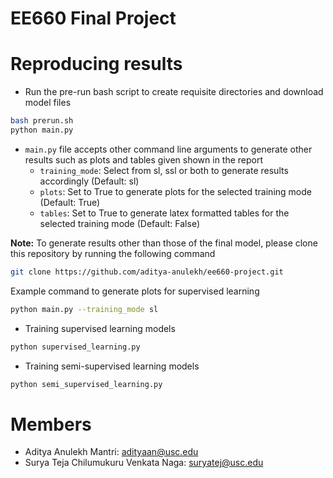 # EE660 Final Project

# Reproducing results

* Run the pre-run bash script to create requisite directories and download model files

```bash
bash prerun.sh
python main.py
```

* `main.py` file accepts other command line arguments to generate other results such as plots and tables given shown in the report
    * `training_mode`: Select from sl, ssl or both to generate results accordingly (Default: sl)
    * `plots`: Set to True to generate plots for the selected training mode (Default: True)
    * `tables`: Set to True to generate latex formatted tables for the selected training mode (Default: False)

**Note:** To generate results other than those of the final model, please clone this repository by running the following command

```bash
git clone https://github.com/aditya-anulekh/ee660-project.git
```

Example command to generate plots for supervised learning

```bash
python main.py --training_mode sl
```


* Training supervised learning models

```bash
python supervised_learning.py
```

* Training semi-supervised learning models

```bash
python semi_supervised_learning.py
```

# Members

* Aditya Anulekh Mantri: adityaan@usc.edu
* Surya Teja Chilumukuru Venkata Naga: suryatej@usc.edu
